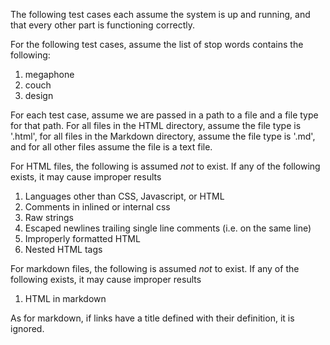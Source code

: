 The following test cases each assume the system is up and running, and that every other part is functioning correctly.

For the following test cases, assume the list of stop words contains the following:
1. megaphone
2. couch
3. design

For each test case, assume we are passed in a path to a file and a file type for that path. For all files in the HTML directory, assume the file type is '.html', for all files in the Markdown directory, assume the file type is '.md', and for all other files assume the file is a text file.

For HTML files, the following is assumed *not* to exist. If any of the following exists, it may cause improper results
1. Languages other than CSS, Javascript, or HTML
2. Comments in inlined or internal css
3. Raw strings
4. Escaped newlines trailing single line comments (i.e. on the same line)
5. Improperly formatted HTML
6. Nested HTML tags

For markdown files, the following is assumed *not* to exist. If any of the following exists, it may cause improper results
1. HTML in markdown

As for markdown, if links have a title defined with their definition, it is ignored.

